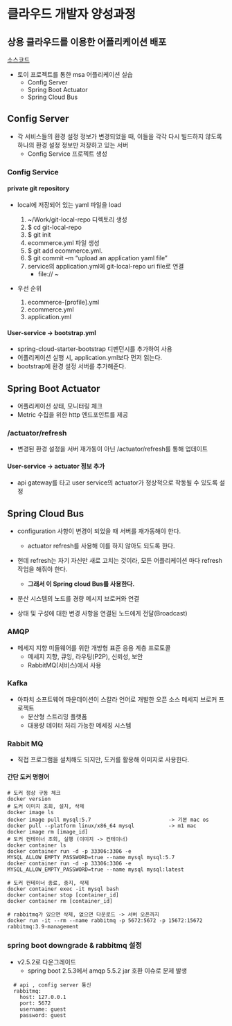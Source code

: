 # 클라우드 개발자 양성과정

## 상용 클라우드를 이용한 어플리케이션 배포
[소스코드](https://github.com/namgonkim/msa-ecommerce-tmax)
* 토이 프로젝트를 통한 msa 어플리케이션 실습
    - Config Server
    - Spring Boot Actuator
    - Spring Cloud Bus

## Config Server
* 각 서비스들의 환경 설정 정보가 변경되었을 때, 이들을 각각 다시 빌드하지 않도록 하나의 환경 설정 정보만 저장하고 있는 서버
    - Config Service 프로젝트 생성

### Config Service
#### private git repository
* local에 저장되어 있는 yaml 파일을 load

    1. ~/Work/git-local-repo 디렉토리 생성 
    2. $ cd git-local-repo
    3. $ git init
    4. ecommerce.yml 파일 생성
    5. $ git add ecommerce.yml.
    6. $ git commit –m “upload an application yaml file”
    7. service의 application.yml에 git-local-repo uri file로 연결
        - file:// ~

* 우선 순위
    1. ecommerce-[profile].yml
    2. ecommerce.yml
    3. application.yml

#### User-service -> bootstrap.yml
* spring-cloud-starter-bootstrap 디펜던시를 추가하여 사용
* 어플리케이션 실행 시, application.yml보다 먼저 읽는다.
* bootstrap에 환경 설정 서버를 추가해준다.

## Spring Boot Actuator
* 어플리케이션 상태, 모니터링 체크
* Metric 수집을 위한 http 엔드포인트를 제공

### /actuator/refresh
* 변경된 환경 설정을 서버 재가동이 아닌 /actuator/refresh를 통해 업데이트

#### User-service -> actuator 정보 추가
* api gateway를 타고 user service의 actuator가 정상적으로 작동될 수 있도록 설정


## Spring Cloud Bus
* configuration 사항이 변경이 되었을 때 서버를 재가동해야 한다.
    - actuator refresh를 사용해 이를 하지 않아도 되도록 한다. 
* 헌데 refresh는 자기 자신만 새로 고치는 것이라, 모든 어플리케이션 마다 refresh작업을 해줘야 한다.
    - __그래서 이 Spring cloud Bus를 사용한다.__

* 분산 시스템의 노드를 경량 메시지 브로커와 연결
* 상태 및 구성에 대한 변경 사항을 연결된 노드에게 전달(Broadcast)

### AMQP
* 메세지 지향 미들웨어를 위한 개방형 표준 응용 계층 프로토콜
    - 메세지 지향, 큐잉, 라우팅(P2P), 신뢰성, 보안
    - RabbitMQ(서비스)에서 사용

### Kafka
* 아파치 소프트웨어 파운데이션이 스칼라 언어로 개발한 오픈 소스 메세지 브로커 프로젝트
    - 분산형 스트리밍 플랫폼
    - 대용량 데이터 처리 가능한 메세징 시스템

### Rabbit MQ
* 직접 프로그램을 설치해도 되지만, 도커를 활용해 이미지로 사용한다.

#### 간단 도커 명령어
```shell
# 도커 정상 구동 체크
docker version
# 도커 이미지 조회, 설치, 삭제
docker image ls 
docker image pull mysql:5.7                         -> 기본 mac os
docker pull --platform linux/x86_64 mysql           -> m1 mac
docker image rm [image_id]
# 도커 컨테이너 조회, 실행 (이미지 -> 컨테이너)
docker container ls
docker container run -d -p 33306:3306 -e MYSQL_ALLOW_EMPTY_PASSWORD=true --name mysql mysql:5.7
docker container run -d -p 33306:3306 -e MYSQL_ALLOW_EMPTY_PASSWORD=true --name mysql mysql:latest

# 도커 컨테이너 종료, 중지, 삭제
docker container exec -it mysql bash
docker container stop [container_id]
docker container rm [container_id]

# rabbitmq가 있으면 삭제, 없으면 다운로드 -> 서버 오픈까지
docker run -it --rm --name rabbitmq -p 5672:5672 -p 15672:15672 rabbitmq:3.9-management
```

### spring boot downgrade & rabbitmq 설정
* v2.5.2로 다운그레이드
    - spring boot 2.5.3에서 amqp 5.5.2 jar 호환 이슈로 문제 발생
```
  # api , config server 통신
  rabbitmq:
    host: 127.0.0.1
    port: 5672
    username: guest
    password: guest
```